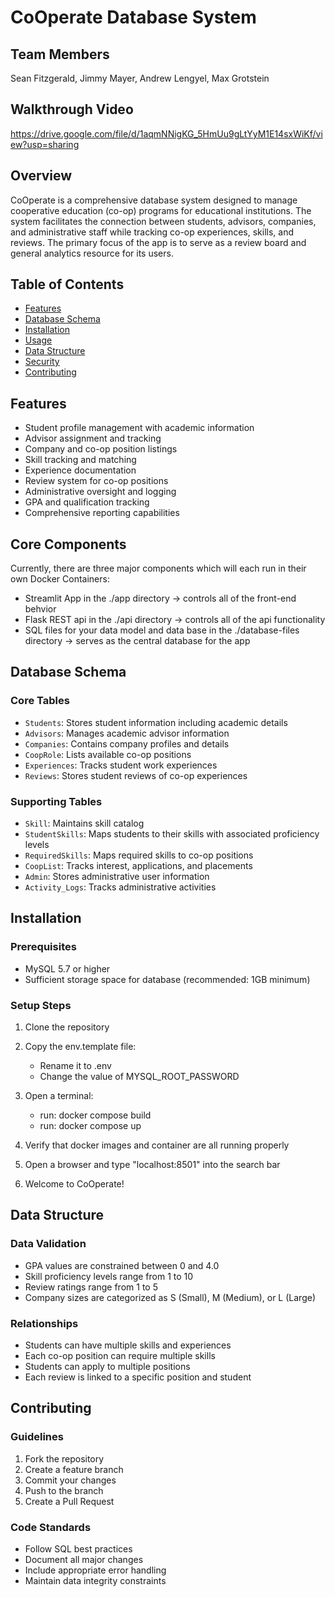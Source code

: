 # CoOperate Database System

## Team Members

Sean Fitzgerald, Jimmy Mayer, Andrew Lengyel, Max Grotstein

## Walkthrough Video

https://drive.google.com/file/d/1aqmNNigKG_5HmUu9gLtYyM1E14sxWiKf/view?usp=sharing

## Overview

CoOperate is a comprehensive database system designed to manage cooperative education (co-op) programs for educational institutions. The system facilitates the connection between students, advisors, companies, and administrative staff while tracking co-op experiences, skills, and reviews. The primary focus of the app is to serve as a review board and general analytics resource for its users.

## Table of Contents

- [Features](#features)
- [Database Schema](#database-schema)
- [Installation](#installation)
- [Usage](#usage)
- [Data Structure](#data-structure)
- [Security](#security)
- [Contributing](#contributing)

## Features

- Student profile management with academic information
- Advisor assignment and tracking
- Company and co-op position listings
- Skill tracking and matching
- Experience documentation
- Review system for co-op positions
- Administrative oversight and logging
- GPA and qualification tracking
- Comprehensive reporting capabilities

## Core Components

Currently, there are three major components which will each run in their own Docker Containers:

- Streamlit App in the ./app directory -> controls all of the front-end behvior
- Flask REST api in the ./api directory -> controls all of the api functionality
- SQL files for your data model and data base in the ./database-files directory -> serves as the central database for the app

## Database Schema

### Core Tables

- `Students`: Stores student information including academic details
- `Advisors`: Manages academic advisor information
- `Companies`: Contains company profiles and details
- `CoopRole`: Lists available co-op positions
- `Experiences`: Tracks student work experiences
- `Reviews`: Stores student reviews of co-op experiences

### Supporting Tables

- `Skill`: Maintains skill catalog
- `StudentSkills`: Maps students to their skills with associated proficiency levels
- `RequiredSkills`: Maps required skills to co-op positions
- `CoopList`: Tracks interest, applications, and placements
- `Admin`: Stores administrative user information
- `Activity_Logs`: Tracks administrative activities

## Installation

### Prerequisites

- MySQL 5.7 or higher
- Sufficient storage space for database (recommended: 1GB minimum)

### Setup Steps

1. Clone the repository

2. Copy the env.template file:

   - Rename it to .env
   - Change the value of MYSQL_ROOT_PASSWORD

3. Open a terminal:

   - run: docker compose build
   - run: docker compose up

4. Verify that docker images and container are all running properly

5. Open a browser and type "localhost:8501" into the search bar

6. Welcome to CoOperate!

## Data Structure

### Data Validation

- GPA values are constrained between 0 and 4.0
- Skill proficiency levels range from 1 to 10
- Review ratings range from 1 to 5
- Company sizes are categorized as S (Small), M (Medium), or L (Large)

### Relationships

- Students can have multiple skills and experiences
- Each co-op position can require multiple skills
- Students can apply to multiple positions
- Each review is linked to a specific position and student

## Contributing

### Guidelines

1. Fork the repository
2. Create a feature branch
3. Commit your changes
4. Push to the branch
5. Create a Pull Request

### Code Standards

- Follow SQL best practices
- Document all major changes
- Include appropriate error handling
- Maintain data integrity constraints
